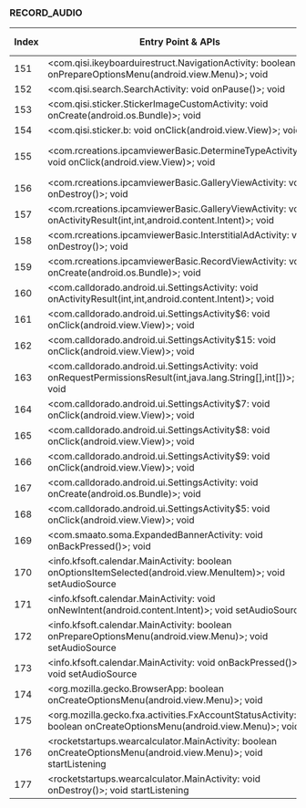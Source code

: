 ### RECORD_AUDIO
| Index | Entry Point & APIs | Screen shot | Resource id | Label |
| ------------- | ------------- | ------------- |-------------|-------------|
| 151 | <com.qisi.ikeyboarduirestruct.NavigationActivity: boolean onPrepareOptionsMenu(android.view.Menu)>; void <init> | ![](D:\COSMOS\output\py\Play_win8\Productivity\com.qisiemoji.inputmethod\com.qisi.ikeyboarduirestruct.NavigationActivity.png) |  | |
| 152 | <com.qisi.search.SearchActivity: void onPause()>; void <init> | ![](D:\COSMOS\output\py\Play_win8\Productivity\com.qisiemoji.inputmethod\com.qisi.search.SearchActivity.png) |  | |
| 153 | <com.qisi.sticker.StickerImageCustomActivity: void onCreate(android.os.Bundle)>; void <init> | ![](D:\COSMOS\output\py\Play_win8\Productivity\com.qisiemoji.inputmethod\com.qisi.sticker.StickerImageCustomActivity.png) |  | |
| 154 | <com.qisi.sticker.b: void onClick(android.view.View)>; void <init> | ![](D:\COSMOS\output\py\Play_win8\Productivity\com.qisiemoji.inputmethod\com.qisi.sticker.StickerImageCustomActivity.png) |  | |
| 155 | <com.rcreations.ipcamviewerBasic.DetermineTypeActivity$6: void onClick(android.view.View)>; void <init> | ![](D:\COSMOS\output\py\Play_win8\Productivity\com.rcreations.ipcamviewerBasic\com.rcreations.ipcamviewerBasic.DetermineTypeActivity.png) | {'2131296360': <sensitive_component.SensitiveComponent.SensitiveView object at 0x000001AB4A2F4278>} | |
| 156 | <com.rcreations.ipcamviewerBasic.GalleryViewActivity: void onDestroy()>; void <init> | ![](D:\COSMOS\output\py\Play_win8\Productivity\com.rcreations.ipcamviewerBasic\com.rcreations.ipcamviewerBasic.GalleryViewActivity.png) |  | |
| 157 | <com.rcreations.ipcamviewerBasic.GalleryViewActivity: void onActivityResult(int,int,android.content.Intent)>; void <init> | ![](D:\COSMOS\output\py\Play_win8\Productivity\com.rcreations.ipcamviewerBasic\com.rcreations.ipcamviewerBasic.GalleryViewActivity.png) |  | |
| 158 | <com.rcreations.ipcamviewerBasic.InterstitialAdActivity: void onDestroy()>; void <init> | ![](D:\COSMOS\output\py\Play_win8\Productivity\com.rcreations.ipcamviewerBasic\com.rcreations.ipcamviewerBasic.InterstitialAdActivity.png) |  | |
| 159 | <com.rcreations.ipcamviewerBasic.RecordViewActivity: void onCreate(android.os.Bundle)>; void <init> | ![](D:\COSMOS\output\py\Play_win8\Productivity\com.rcreations.ipcamviewerBasic\com.rcreations.ipcamviewerBasic.RecordViewActivity.png) |  | |
| 160 | <com.calldorado.android.ui.SettingsActivity: void onActivityResult(int,int,android.content.Intent)>; void <init> | ![](D:\COSMOS\output\py\Play_win8\Productivity\hr.titaniumrecorder.android.free\com.calldorado.android.ui.SettingsActivity.png) |  | |
| 161 | <com.calldorado.android.ui.SettingsActivity$6: void onClick(android.view.View)>; void <init> | ![](D:\COSMOS\output\py\Play_win8\Productivity\hr.titaniumrecorder.android.free\com.calldorado.android.ui.SettingsActivity.png) |  | |
| 162 | <com.calldorado.android.ui.SettingsActivity$15: void onClick(android.view.View)>; void <init> | ![](D:\COSMOS\output\py\Play_win8\Productivity\hr.titaniumrecorder.android.free\com.calldorado.android.ui.SettingsActivity.png) |  | |
| 163 | <com.calldorado.android.ui.SettingsActivity: void onRequestPermissionsResult(int,java.lang.String[],int[])>; void <init> | ![](D:\COSMOS\output\py\Play_win8\Productivity\hr.titaniumrecorder.android.free\com.calldorado.android.ui.SettingsActivity.png) |  | |
| 164 | <com.calldorado.android.ui.SettingsActivity$7: void onClick(android.view.View)>; void <init> | ![](D:\COSMOS\output\py\Play_win8\Productivity\hr.titaniumrecorder.android.free\com.calldorado.android.ui.SettingsActivity.png) |  | |
| 165 | <com.calldorado.android.ui.SettingsActivity$8: void onClick(android.view.View)>; void <init> | ![](D:\COSMOS\output\py\Play_win8\Productivity\hr.titaniumrecorder.android.free\com.calldorado.android.ui.SettingsActivity.png) |  | |
| 166 | <com.calldorado.android.ui.SettingsActivity$9: void onClick(android.view.View)>; void <init> | ![](D:\COSMOS\output\py\Play_win8\Productivity\hr.titaniumrecorder.android.free\com.calldorado.android.ui.SettingsActivity.png) |  | |
| 167 | <com.calldorado.android.ui.SettingsActivity: void onCreate(android.os.Bundle)>; void <init> | ![](D:\COSMOS\output\py\Play_win8\Productivity\hr.titaniumrecorder.android.free\com.calldorado.android.ui.SettingsActivity.png) |  | |
| 168 | <com.calldorado.android.ui.SettingsActivity$5: void onClick(android.view.View)>; void <init> | ![](D:\COSMOS\output\py\Play_win8\Productivity\hr.titaniumrecorder.android.free\com.calldorado.android.ui.SettingsActivity.png) |  | |
| 169 | <com.smaato.soma.ExpandedBannerActivity: void onBackPressed()>; void <init> | ![](D:\COSMOS\output\py\Play_win8\Productivity\hr.titaniumrecorder.android.free\com.smaato.soma.ExpandedBannerActivity.png) |  | |
| 170 | <info.kfsoft.calendar.MainActivity: boolean onOptionsItemSelected(android.view.MenuItem)>; void setAudioSource | ![](D:\COSMOS\output\py\Play_win8\Productivity\info.kfsoft.calendar\info.kfsoft.calendar.MainActivity.png) |  | |
| 171 | <info.kfsoft.calendar.MainActivity: void onNewIntent(android.content.Intent)>; void setAudioSource | ![](D:\COSMOS\output\py\Play_win8\Productivity\info.kfsoft.calendar\info.kfsoft.calendar.MainActivity.png) |  | |
| 172 | <info.kfsoft.calendar.MainActivity: boolean onPrepareOptionsMenu(android.view.Menu)>; void setAudioSource | ![](D:\COSMOS\output\py\Play_win8\Productivity\info.kfsoft.calendar\info.kfsoft.calendar.MainActivity.png) |  | |
| 173 | <info.kfsoft.calendar.MainActivity: void onBackPressed()>; void setAudioSource | ![](D:\COSMOS\output\py\Play_win8\Productivity\info.kfsoft.calendar\info.kfsoft.calendar.MainActivity.png) |  | |
| 174 | <org.mozilla.gecko.BrowserApp: boolean onCreateOptionsMenu(android.view.Menu)>; void <init> | ![](D:\COSMOS\output\py\Play_win8\Productivity\mobi.browser.flashfox\org.mozilla.gecko.BrowserApp.png) |  | |
| 175 | <org.mozilla.gecko.fxa.activities.FxAccountStatusActivity: boolean onCreateOptionsMenu(android.view.Menu)>; void <init> | ![](D:\COSMOS\output\py\Play_win8\Productivity\mobi.browser.flashfox\org.mozilla.gecko.fxa.activities.FxAccountStatusActivity.png) |  | |
| 176 | <rocketstartups.wearcalculator.MainActivity: boolean onCreateOptionsMenu(android.view.Menu)>; void startListening | ![](D:\COSMOS\output\py\Play_win8\Productivity\rocketstartups.wearcalculator\rocketstartups.wearcalculator.MainActivity.png) |  | |
| 177 | <rocketstartups.wearcalculator.MainActivity: void onDestroy()>; void startListening | ![](D:\COSMOS\output\py\Play_win8\Productivity\rocketstartups.wearcalculator\rocketstartups.wearcalculator.MainActivity.png) |  | |
